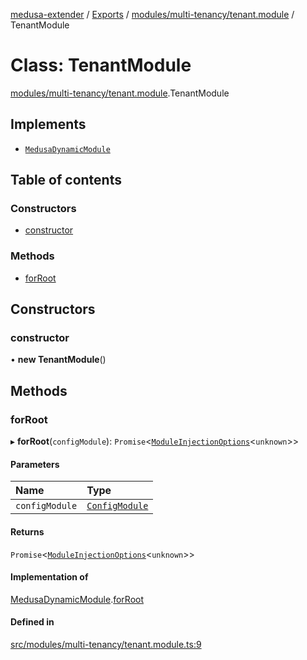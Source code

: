 [medusa-extender](../README.md) / [Exports](../modules.md) / [modules/multi-tenancy/tenant.module](../modules/modules_multi_tenancy_tenant_module.md) / TenantModule

# Class: TenantModule

[modules/multi-tenancy/tenant.module](../modules/modules_multi_tenancy_tenant_module.md).TenantModule

## Implements

- [`MedusaDynamicModule`](../interfaces/core_types.MedusaDynamicModule.md)

## Table of contents

### Constructors

- [constructor](modules_multi_tenancy_tenant_module.TenantModule.md#constructor)

### Methods

- [forRoot](modules_multi_tenancy_tenant_module.TenantModule.md#forroot)

## Constructors

### constructor

• **new TenantModule**()

## Methods

### forRoot

▸ **forRoot**(`configModule`): `Promise`<[`ModuleInjectionOptions`](../modules/core_types.md#moduleinjectionoptions)<`unknown`\>\>

#### Parameters

| Name | Type |
| :------ | :------ |
| `configModule` | [`ConfigModule`](../modules/modules_multi_tenancy_types.md#configmodule) |

#### Returns

`Promise`<[`ModuleInjectionOptions`](../modules/core_types.md#moduleinjectionoptions)<`unknown`\>\>

#### Implementation of

[MedusaDynamicModule](../interfaces/core_types.MedusaDynamicModule.md).[forRoot](../interfaces/core_types.MedusaDynamicModule.md#forroot)

#### Defined in

[src/modules/multi-tenancy/tenant.module.ts:9](https://github.com/adrien2p/medusa-extender/blob/05c018a/src/modules/multi-tenancy/tenant.module.ts#L9)
